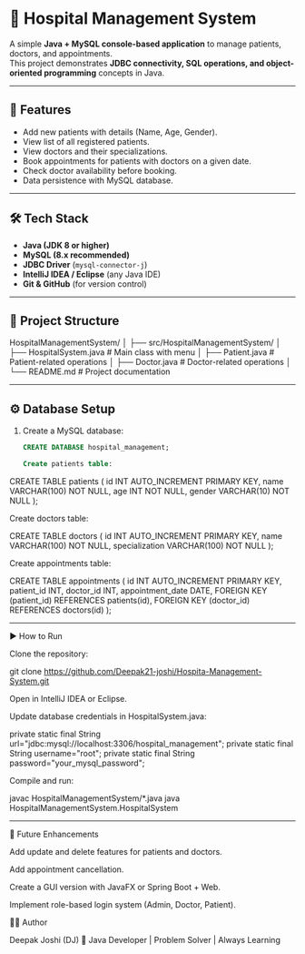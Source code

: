 # 🏥 Hospital Management System

A simple **Java + MySQL console-based application** to manage patients, doctors, and appointments.  
This project demonstrates **JDBC connectivity, SQL operations, and object-oriented programming** concepts in Java.

---

## 📌 Features
- Add new patients with details (Name, Age, Gender).
- View list of all registered patients.
- View doctors and their specializations.
- Book appointments for patients with doctors on a given date.
- Check doctor availability before booking.
- Data persistence with MySQL database.

---

## 🛠️ Tech Stack
- **Java (JDK 8 or higher)**
- **MySQL (8.x recommended)**
- **JDBC Driver** (`mysql-connector-j`)
- **IntelliJ IDEA / Eclipse** (any Java IDE)
- **Git & GitHub** (for version control)

---

## 📂 Project Structure
HospitalManagementSystem/
│
├── src/HospitalManagementSystem/
│ ├── HospitalSystem.java # Main class with menu
│ ├── Patient.java # Patient-related operations
│ ├── Doctor.java # Doctor-related operations
│
└── README.md # Project documentation


---

## ⚙️ Database Setup
1. Create a MySQL database:
   ```sql
   CREATE DATABASE hospital_management;

   Create patients table:

CREATE TABLE patients (
    id INT AUTO_INCREMENT PRIMARY KEY,
    name VARCHAR(100) NOT NULL,
    age INT NOT NULL,
    gender VARCHAR(10) NOT NULL
);


Create doctors table:

CREATE TABLE doctors (
    id INT AUTO_INCREMENT PRIMARY KEY,
    name VARCHAR(100) NOT NULL,
    specialization VARCHAR(100) NOT NULL
);


Create appointments table:

CREATE TABLE appointments (
    id INT AUTO_INCREMENT PRIMARY KEY,
    patient_id INT,
    doctor_id INT,
    appointment_date DATE,
    FOREIGN KEY (patient_id) REFERENCES patients(id),
    FOREIGN KEY (doctor_id) REFERENCES doctors(id)
);
****************************************************************************
▶️ How to Run

Clone the repository:

git clone https://github.com/Deepak21-joshi/Hospita-Management-System.git


Open in IntelliJ IDEA or Eclipse.

Update database credentials in HospitalSystem.java:

private static final String url="jdbc:mysql://localhost:3306/hospital_management";
private static final String username="root";
private static final String password="your_mysql_password";


Compile and run:

javac HospitalManagementSystem/*.java
java HospitalManagementSystem.HospitalSystem

*******************************************************************************

🎯 Future Enhancements

Add update and delete features for patients and doctors.

Add appointment cancellation.

Create a GUI version with JavaFX or Spring Boot + Web.

Implement role-based login system (Admin, Doctor, Patient).

👨‍💻 Author

Deepak Joshi (DJ)
🚀 Java Developer | Problem Solver | Always Learning
